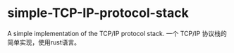 # simple-TCP-IP-protocol-stack
A simple implementation of the TCP/IP protocol stack.
一个 TCP/IP 协议栈的简单实现，使用rust语言。
